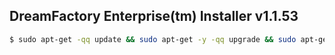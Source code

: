 ## DreamFactory Enterprise(tm) Installer v1.1.53

```bash
$ sudo apt-get -qq update && sudo apt-get -y -qq upgrade && sudo apt-get install -y -q php5 puppet git && git clone git@github.com:dreamfactorysoftware/dfe-installer
```
